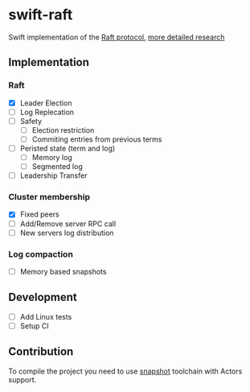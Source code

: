 # swift-raft

Swift implementation of the [Raft protocol](https://raft.github.io/raft.pdf), 
[more detailed research](https://github.com/ongardie/dissertation/blob/master/online-trim.pdf)

## Implementation

### Raft

- [x] Leader Election
- [ ] Log Replecation
- [ ] Safety
  - [ ] Election restriction
  - [ ] Commiting entries from previous terms
- [ ] Peristed state (term and log)
  - [ ] Memory log
  - [ ] Segmented log
- [ ] Leadership Transfer

### Cluster membership

- [x] Fixed peers
- [ ] Add/Remove server RPC call
- [ ] New servers log distribution

### Log compaction

- [ ] Memory based snapshots

## Development
- [ ] Add Linux tests
- [ ] Setup CI

## Contribution

To compile the project you need to use [snapshot](https://swift.org/download/#snapshots) toolchain with Actors support.
